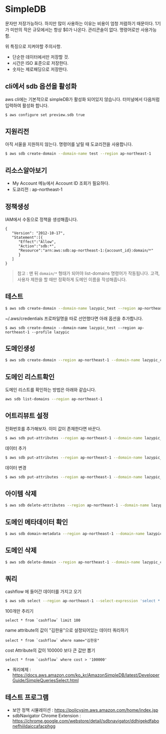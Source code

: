 # SimpleDB
문자만 저장가능하다. 하지만 많이 사용하는 이유는 비용이 엄청 저렴하기 때문이다. 1기가 미만의 작은 규모에서는 항상 $0가 나온다.
관리콘솔이 없다. 명령어로만 사용가능함.

위 특징으로 지켜야할 주의사항.
- 단순한 데이터에서만 저장할 것.
- 시간은 ISO 표준으로 저장한다.
- 숫자는 제로패딩으로 저장한다.

## cli에서 sdb 옵션을 활성화
aws cli에는 기본적으로 simpleDB가 활성화 되어있지 않습니다.
터미널에서 다음처럼 입력하여 활성화 합니다.

```bash
$ aws configure set preview.sdb true
```

## 지원리전
아직 서울을 지원하지 않는다. 명령어를 날릴 때 도쿄리전을 사용합니다.

```bash
$ aws sdb create-domain --domain-name test --region ap-northeast-1
```

## 리소스알아보기
- My Account 메뉴에서 Account ID 조회가 필요하다.
- 도쿄리전 : ap-northeast-1

## 정책생성
IAM에서 수동으로 정책을 생성해줍니다.

```
{
   "Version": "2012-10-17",
   "Statement":[{
      "Effect":"Allow",
      "Action":"sdb:*",
      "Resource":"arn:aws:sdb:ap-northeast-1:{account_id}:domain/*"
      }
   ]
}
```

> 참고 : 맨 뒤 `domain/*` 형태가 되어야 list-domains 명령어가 작동됩니다. 고객, 사용자 제한을 할 때만 정확하게 도메인 이름을 작성해줍니다.

## 테스트
```bash
$ aws sdb create-domain --domain-name lazypic_test --region ap-northeast-1
```

~/.aws/credentials 프로파일명을 따로 선언했다면 아래 옵션을 추가합니다.
```
$ aws sdb create-domain --domain-name lazypic_test --region ap-northeast-1 --profile lazypic
```

## 도메인생성
```bash
$ aws sdb create-domain --region ap-northeast-1 --domain-name lazypic_client
```

## 도메인 리스트확인
도메인 리스트를 확인하는 방법은 아래와 같습니다.

```bash
aws sdb list-domains --region ap-northeast-1
```

## 어트리뷰트 설정

전화번호를 추가해보자. 이미 값이 존재한다면 바꾼다.

```bash
$ aws sdb put-attributes --region ap-northeast-1 --domain-name lazypic_client --item-name 75mm-stuio  --attributes Name=Phone,Value=+821053162746,Replace=true
```

데이터 추가

```bash
$ aws sdb put-attributes --region ap-northeast-1 --domain-name lazypic_client --item-name 75mm-stuio  --attributes "Name=Address,Value='502,6 Nonhyeon-ro 164-gil, Gangnam-gu, Seoul, Republic of Korea',Replace=true"
```

데이터 변경

```bash
$ aws sdb put-attributes --region ap-northeast-1 --domain-name lazypic_client --item-name 75mm-stuio  --attributes "Name=Address,Value='replace',Replace=true"
```

## 아이템 삭제

```bash
$ aws sdb delete-attributes --region ap-northeast-1 --domain-name lazypic_client --item-name 75mm-studio
```

## 도메인 메타데이터 확인

```bash
$ aws sdb domain-metadata --region ap-northeast-1 --domain-name lazypic_client
```

## 도메인 삭제

```bash
$ aws sdb delete-domain --region ap-northeast-1 --domain-name lazypic_client
```

## 쿼리
cashflow 에 들어간 데이터를 가지고 오기

```bash
$ aws sdb select --region ap-northeast-1 --select-expression 'select * from `cashflow`'
```

100개만 추리기
```
select * from `cashflow` limit 100
```

name attribute의 값이 "김한웅"으로 설정되어있는 데이터 쿼리하기
```
select * from `cashflow` where name="김한웅"
```

cost Attribute의 값이 100000 보다 큰 값만 뽑기
```
select * from `cashflow` where cost > '100000'
```

- 쿼리예제 : https://docs.aws.amazon.com/ko_kr/AmazonSimpleDB/latest/DeveloperGuide/SimpleQueriesSelect.html

## 테스트 프로그램
- 보안 정책 시뮬레이션 : https://policysim.aws.amazon.com/home/index.jsp
- sdbNavigator Chrome Extension : https://chrome.google.com/webstore/detail/sdbnavigator/ddhigekdfabonefhiildaiccafacphgg
